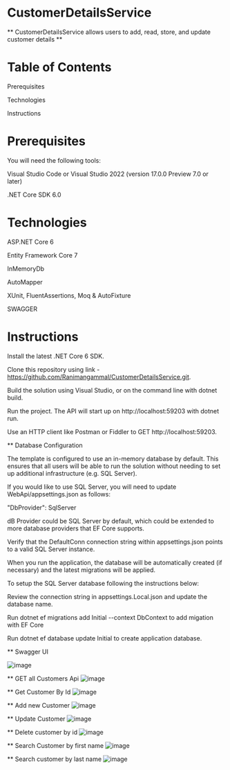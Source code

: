 # CustomerDetailsService 

** CustomerDetailsService allows users to add, read, store, and update customer details ** 

# Table of Contents 

Prerequisites 

Technologies 

Instructions 


# Prerequisites 

You will need the following tools: 

Visual Studio Code or Visual Studio 2022 (version 17.0.0 Preview 7.0 or later) 

.NET Core SDK 6.0 

# Technologies 

ASP.NET Core 6 

Entity Framework Core 7 

InMemoryDb 

AutoMapper 

XUnit, FluentAssertions, Moq & AutoFixture 

SWAGGER 

 

# Instructions 

Install the latest .NET Core 6 SDK. 

Clone this repository using link - https://github.com/Ranimangammal/CustomerDetailsService.git.

Build the solution using Visual Studio, or on the command line with dotnet build. 

Run the project. The API will start up on http://localhost:59203 with dotnet run. 

Use an HTTP client like Postman or Fiddler to GET http://localhost:59203. 

 

** Database Configuration 

The template is configured to use an in-memory database by default. This ensures that all users will be able to run the solution without needing to set up additional infrastructure (e.g. SQL Server). 

If you would like to use SQL Server, you will need to update WebApi/appsettings.json as follows: 

 "DbProvider": SqlServer 

dB Provider could be SQL Server by default, which could be extended to more database providers that EF Core supports. 

Verify that the DefaultConn connection string within appsettings.json points to a valid SQL Server instance. 

When you run the application, the database will be automatically created (if necessary) and the latest migrations will be applied. 

To setup the SQL Server database following the instructions below: 

Review the connection string in appsettings.Local.json and update the database name. 

Run dotnet ef migrations add Initial --context <ProjectName>DbContext to add migation with EF Core 

Run dotnet ef database update Initial to create application database. 

  ** Swagger UI

 ![image](https://user-images.githubusercontent.com/48356037/230333750-55efed57-5db7-4534-9761-8892e4d9b647.png)
 
  
** GET all Customers Api
 ![image](https://user-images.githubusercontent.com/48356037/229352473-f1b71f18-8ba1-4cae-919a-a936d6857cac.png)
 
  
** Get Customer By Id
  ![image](https://user-images.githubusercontent.com/48356037/230332875-3e6c4ab3-40be-4749-b903-75dc314173fa.png)
  
  
** Add new Customer
  ![image](https://user-images.githubusercontent.com/48356037/229352582-94586ee1-5dea-4627-a905-58c88129f9b2.png)
  
  
** Update Customer
  ![image](https://user-images.githubusercontent.com/48356037/229352624-d608ef3a-2390-40db-9268-dcb47e8e925f.png)
  
  
** Delete customer by id
  ![image](https://user-images.githubusercontent.com/48356037/229352684-5a4bcb21-50a0-4263-a94c-938054a95ae8.png)
  

** Search Customer by first name
![image](https://user-images.githubusercontent.com/48356037/230333127-2b93371c-70dd-4274-8a5e-a2f4a654c136.png)


** Search customer by last name
![image](https://user-images.githubusercontent.com/48356037/230333306-df58a659-d020-4272-bbad-2a5afede98e7.png)







